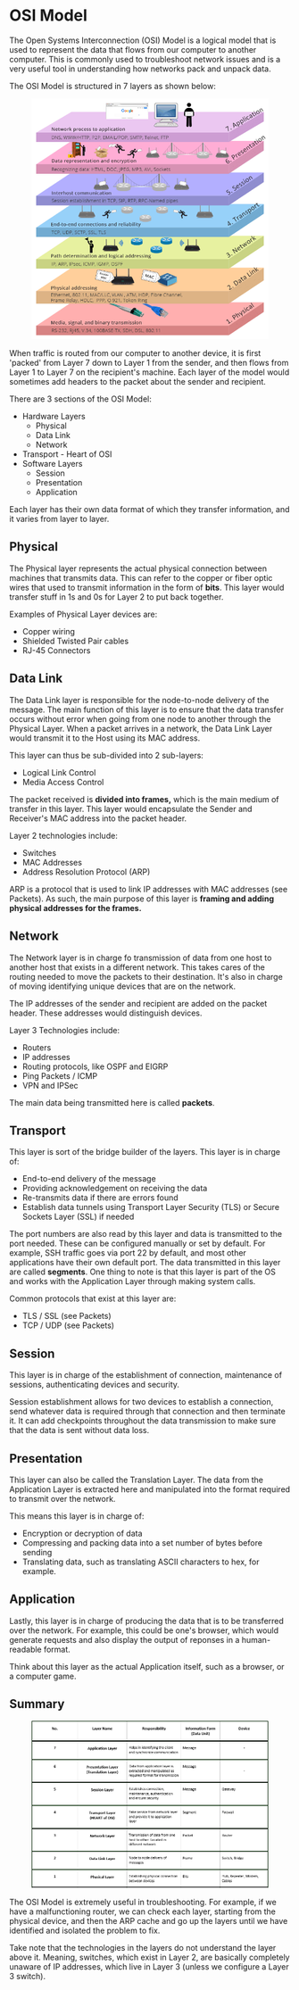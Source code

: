 # OSI Model

The Open Systems Interconnection (OSI) Model is a logical model that is used to represent the data that flows from our computer to another computer. This is commonly used to troubleshoot network issues and is a very useful tool in understanding how networks pack and unpack data.

The OSI Model is structured in 7 layers as shown below:

<figure><img src="../.gitbook/assets/image (8) (2) (1) (1).png" alt=""><figcaption></figcaption></figure>

When traffic is routed from our computer to another device, it is first 'packed' from Layer 7 down to Layer 1 from the sender, and then flows from Layer 1 to Layer 7 on the recipient's machine. Each layer of the model would sometimes add headers to the packet about the sender and recipient.

There are 3 sections of the OSI Model:

* Hardware Layers
  * Physical
  * Data Link
  * Network
* Transport - Heart of OSI
* Software Layers
  * Session
  * Presentation
  * Application

Each layer has their own data format of which they transfer information, and it varies from layer to layer.

## Physical

The Physical layer represents the actual physical connection between machines that transmits data. This can refer to the copper or fiber optic wires that used to transmit information in the form of **bits**. This layer would transfer stuff in 1s and 0s for Layer 2 to put back together.

Examples of Physical Layer devices are:

* Copper wiring
* Shielded Twisted Pair cables
* RJ-45 Connectors&#x20;

## Data Link

The Data Link layer is responsible for the node-to-node delivery of the message. The main function of this layer is to ensure that the data transfer occurs without error when going from one node to another through the Physical Layer. When a packet arrives in a network, the Data Link Layer would transmit it to the Host using its MAC address.

This layer can thus be sub-divided into 2 sub-layers:

* Logical Link Control&#x20;
* Media Access Control

The packet received is **divided into frames,** which is the main medium of transfer in this layer. This layer would encapsulate the Sender and Receiver's MAC address into the packet header.&#x20;

Layer 2 technologies include:

* Switches
* MAC Addresses
* Address Resolution Protocol (ARP)

ARP is a protocol that is used to link IP addresses with MAC addresses (see Packets). As such, the main purpose of this layer is **framing and adding physical addresses for the frames.**

## Network

The Network layer is in charge fo transmission of data from one host to another host that exists in a different network. This takes cares of the routing needed to move the packets to their destination. It's also in charge of moving identifying unique devices that are on the network.&#x20;

The IP addresses of the sender and recipient are added on the packet header. These addresses would distinguish devices.

Layer 3 Technologies include:

* Routers
* IP addresses
* Routing protocols, like OSPF and EIGRP
* Ping Packets / ICMP
* VPN and IPSec

The main data being transmitted here is called **packets**.&#x20;

## Transport

This layer is sort of the bridge builder of the layers. This layer is in charge of:

* End-to-end delivery of the message
* Providing acknowledgement on receiving the data
* Re-transmits data if there are errors found
* Establish data tunnels using Transport Layer Security (TLS) or Secure Sockets Layer (SSL) if needed&#x20;

The port numbers are also read by this layer and data is transmitted to the port needed. These can be configured manually or set by default. For example, SSH traffic goes via port 22 by default, and most other applications have their own default port. The data transmitted in this layer are called **segments**. One thing to note is that this layer is part of the OS and works with the Application Layer through making system calls.&#x20;

Common protocols that exist at this layer are:

* TLS / SSL (see Packets)
* TCP / UDP (see Packets)

## Session

This layer is in charge of the establishment of connection, maintenance of sessions, authenticating devices and security.

Session establishment allows for two devices to establish a connection, send whatever data is required through that connection and then terminate it. It can add checkpoints throughout the data transmission to make sure that the data is sent without data loss.&#x20;

## Presentation

This layer can also be called the Translation Layer. The data from the Application Layer is extracted here and manipulated into the format required to transmit over the network.

This means this layer is in charge of:

* Encryption or decryption of data&#x20;
* Compressing and packing data into a set number of bytes before sending
* Translating data, such as translating ASCII characters to hex, for example.

## Application

Lastly, this layer is in charge of producing the data that is to be transferred over the network. For example, this could be one's browser, which would generate requests and also display the output of reponses in a human-readable format.&#x20;

Think about this layer as the actual Application itself, such as a browser, or a computer game.&#x20;

## Summary

<figure><img src="../.gitbook/assets/image (4) (2) (1).png" alt=""><figcaption></figcaption></figure>

The OSI Model is extremely useful in troubleshooting. For example, if we have a malfunctioning router, we can check each layer, starting from the physical device, and then the ARP cache and go up the layers until we have identified and isolated the problem to fix.

Take note that the technologies in the layers do not understand the layer above it. Meaning, switches, which exist in Layer 2, are basically completely unaware of IP addresses, which live in Layer 3 (unless we configure a Layer 3 switch).&#x20;
